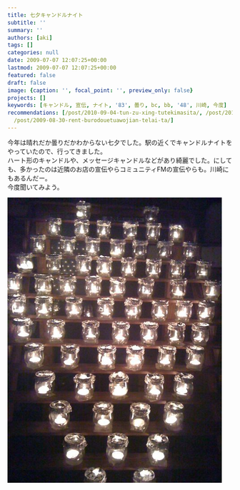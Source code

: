 ```yaml
---
title: 七夕キャンドルナイト
subtitle: ''
summary: ''
authors: [aki]
tags: []
categories: null
date: 2009-07-07 12:07:25+00:00
lastmod: 2009-07-07 12:07:25+00:00
featured: false
draft: false
image: {caption: '', focal_point: '', preview_only: false}
projects: []
keywords: [キャンドル, 宣伝, ナイト, '83', 曇り, bc, bb, '48', 川崎, 今度]
recommendations: [/post/2010-09-04-tun-zu-xing-tutekimasita/, /post/2010-03-22-shi-jie-bian-ge-noshi-ravuosunotatuta-tunomai-ifang/,
  /post/2009-08-30-rent-burodouetuawojian-telai-ta/]
---
```

今年は晴れだか曇りだかわからない七夕でした。駅の近くでキャンドルナイトをやっていたので、行ってきました。  
ハート形のキャンドルや、メッセージキャンドルなどがあり綺麗でした。にしても、多かったのは近隣のお店の宣伝やらコミュニティFMの宣伝やらも。川崎にもあるんだー。  
今度聞いてみよう。

![](p_1600_1200_034bc5e1-3b83-48c7-abf0-9c021087bb3f.jpeg)

